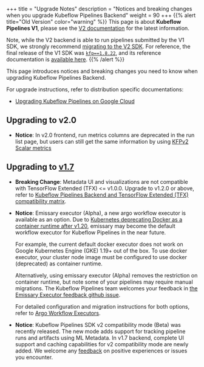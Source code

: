+++
title = "Upgrade Notes"
description = "Notices and breaking changes when you upgrade Kubeflow Pipelines Backend"
weight = 90
+++
{{% alert title="Old Version" color="warning" %}}
This page is about __Kubeflow Pipelines V1__, please see the [V2 documentation](/docs/components/pipelines) for the latest information.

Note, while the V2 backend is able to run pipelines submitted by the V1 SDK, we strongly recommend [migrating to the V2 SDK](/docs/components/pipelines/user-guides/migration).
For reference, the final release of the V1 SDK was [`kfp==1.8.22`](https://pypi.org/project/kfp/1.8.22/), and its reference documentation is [available here](https://kubeflow-pipelines.readthedocs.io/en/1.8.22/).
{{% /alert %}}

This page introduces notices and breaking changes you need to know when upgrading Kubeflow Pipelines Backend.

For upgrade instructions, refer to distribution specific documentations:

* [Upgrading Kubeflow Pipelines on Google Cloud](https://www.kubeflow.org/docs/distributions/gke/pipelines/upgrade/)

## Upgrading to v2.0

* **Notice**: In v2.0 frontend, run metrics columns are deprecated in the run list page, but users can still get the same information by using [KFPv2 Scalar metrics](/docs/components/pipelines/legacy-v1/sdk/output-viewer/#scalar-metrics)

## Upgrading to [v1.7]

[v1.7]: https://github.com/kubeflow/pipelines/releases/tag/1.7.0

* **Breaking Change**: Metadata UI and visualizations are not compatible with TensorFlow Extended (TFX) <= v1.0.0. Upgrade to v1.2.0 or above, refer to [Kubeflow Pipelines Backend and TensorFlow Extended (TFX) compatibility matrix](/docs/components/pipelines/legacy-v1/installation/compatibility-matrix/).

* **Notice**: Emissary executor (Alpha), a new argo workflow executor is available as an option. Due to [Kubernetes deprecating Docker as a container runtime after v1.20](https://kubernetes.io/blog/2020/12/02/dont-panic-kubernetes-and-docker/), emissary may become the default workflow executor for Kubeflow Pipelines in the near future.

    For example, the current default docker executor does not work on Google Kubernetes Engine (GKE) 1.19+ out of the box. To use docker executor, your cluster node image must be configured to use docker (deprecated) as container runtime.

    Alternatively, using emissary executor (Alpha) removes the restriction on container runtime, but note some of your pipelines may require manual migrations. The Kubeflow Pipelines team welcomes your feedback in [the Emissary Executor feedback github issue](https://github.com/kubeflow/pipelines/issues/6249).

    For detailed configuration and migration instructions for both options, refer to [Argo Workflow Executors](/docs/components/pipelines/legacy-v1/installation/choose-executor/).

* **Notice**: Kubeflow Pipelines SDK v2 compatibility mode (Beta) was recently released. The new mode adds support for tracking pipeline runs and artifacts using ML Metadata. In v1.7 backend, complete UI support and caching capabilities for v2 compatibility mode are newly added. We welcome any [feedback](https://github.com/kubeflow/pipelines/issues/6451) on positive experiences or issues you encounter.
